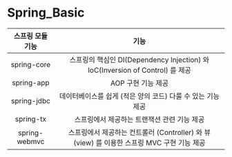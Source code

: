 # Spring_Basic



| **스프링 모듈 기능** | **기능** |
| :--------: | :--------:            |
| spring-core   | 스프링의 핵심인 DI(Dependency Injection) 와 IoC(Inversion of Control) 를 제공   |
| spring-app   | AOP 구현 기능 제공|
| spring-jdbc   | 데이터베이스를 쉽게 (적은 양의 코드) 다룰 수 있는 기능 제공|
| spring-tx   |스프링에서 제공하는 트랜잭션 관련 기능 제공|
| spring-webmvc   |스프링에서 제공하는 컨트롤러 (Controller) 와 뷰 (view) 를 이용한 스프링 MVC 구현 기능 제공|
